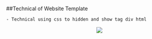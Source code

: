 ##Technical of Website Template

    - Technical using css to hidden and show tag div html
<p align="center">
    <img src="//cdn.theluxurycloset.com/themes/gucci/images/loading-ajax.gif">
</p>


